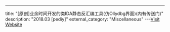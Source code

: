 ---
title: "[原创]业余时间开发的类IDA静态反汇编工具(仿Ollydbg界面)(内有传送门)"
description: "2018.03 [pediy]"
external_category: "Miscellaneous"
---[Visit Website](https://bbs.pediy.com/thread-225396.htm)

